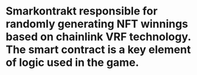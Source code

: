 # Smarkontrakt responsible for randomly generating NFT winnings based on chainlink VRF technology. The smart contract is a key element of logic used in the game.
